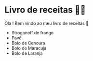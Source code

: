 # Livro de receitas :man_cook:

Ola ! Bem vindo ao meu livro de receitas :wave:

- Strogonoff de frango
- Pavê
- Bolo de Cenoura
- Bolo de Maracuja 
- Bolo de Laranja
